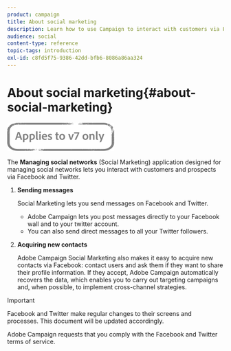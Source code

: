 ```yaml
---
product: campaign
title: About social marketing
description: Learn how to use Campaign to interact with customers via Facebook and Twitter
audience: social
content-type: reference
topic-tags: introduction
exl-id: c8fd5f75-9386-42dd-bfb6-8086a86aa324
---
```

# About social marketing{#about-social-marketing}

![](../../assets/v7-only.svg)

The **Managing social networks** (Social Marketing) application designed for managing social networks lets you interact with customers and prospects via Facebook and Twitter.

1. **Sending messages**

   Social Marketing lets you send messages on Facebook and Twitter.

    * Adobe Campaign lets you post messages directly to your Facebook wall and to your twitter account. 
    * You can also send direct messages to all your Twitter followers.

1. **Acquiring new contacts**

   Adobe Campaign Social Marketing also makes it easy to acquire new contacts via Facebook: contact users and ask them if they want to share their profile information. If they accept, Adobe Campaign automatically recovers the data, which enables you to carry out targeting campaigns and, when possible, to implement cross-channel strategies.

>[!IMPORTANT]
>
>Facebook and Twitter make regular changes to their screens and processes. This document will be updated accordingly.
>
>Adobe Campaign requests that you comply with the Facebook and Twitter terms of service.
